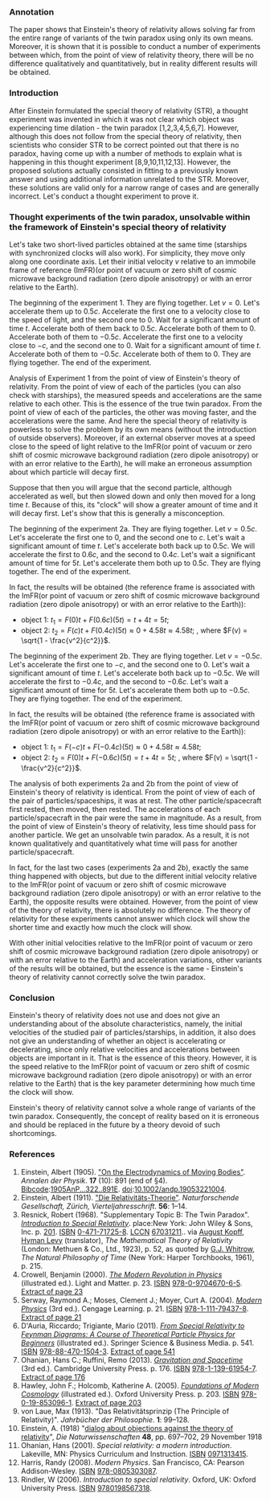 
### Annotation

The paper shows that Einstein's theory of relativity allows solving far from the entire range of variants of the twin paradox using only its own means. Moreover, it is shown that it is possible to conduct a number of experiments between which, from the point of view of relativity theory, there will be no difference qualitatively and quantitatively, but in reality different results will be obtained.
### Introduction

After Einstein formulated the special theory of relativity (STR), a thought experiment was invented in which it was not clear which object was experiencing time dilation - the twin paradox [1,2,3,4,5,6,7]. However, although this does not follow from the special theory of relativity, then scientists who consider STR to be correct pointed out that there is no paradox, having come up with a number of methods to explain what is happening in this thought experiment [8,9,10,11,12,13]. However, the proposed solutions actually consisted in fitting to a previously known answer and using additional information unrelated to the STR. Moreover, these solutions are valid only for a narrow range of cases and are generally incorrect. Let's conduct a thought experiment to prove it.

### Thought experiments of the twin paradox, unsolvable within the framework of Einstein's special theory of relativity

Let's take two short-lived particles obtained at the same time (starships with synchronized clocks will also work). For simplicity, they move only along one coordinate axis. Let their initial velocity $v$ relative to an immobile frame of reference (ImFR)(or point of vacuum or zero shift of cosmic microwave background radiation (zero dipole anisotropy) or with an error relative to the Earth).

The beginning of the experiment 1. They are flying together. Let $v=0$. Let's accelerate them up to $0.5c$. Accelerate the first one to a velocity close to the speed of light, and the second one to 0. Wait for a significant amount of time $t$. Accelerate both of them back to $0.5c$. Accelerate both of them to 0. Accelerate both of them to $-0.5c$. Accelerate the first one to a velocity close to $-c$, and the second one to 0. Wait for a significant amount of time $t$. Accelerate both of them to $-0.5c$. Accelerate both of them to 0. They are flying together. The end of the experiment.

Analysis of Experiment 1 from the point of view of Einstein's theory of relativity.
From the point of view of each of the particles (you can also check with starships), the measured speeds and accelerations are the same relative to each other. This is the essence of the true twin paradox. From the point of view of each of the particles, the other was moving faster, and the accelerations were the same. And here the special theory of relativity is powerless to solve the problem by its own means (without the introduction of outside observers). Moreover, if an external observer moves at a speed close to the speed of light relative to the ImFR(or point of vacuum or zero shift of cosmic microwave background radiation (zero dipole anisotropy) or with an error relative to the Earth), he will make an erroneous assumption about which particle will decay first.

Suppose that then you will argue that the second particle, although accelerated as well, but then slowed down and only then moved for a long time $t$. Because of this, its "clock" will show a greater amount of time and it will decay first. Let's show that this is generally a misconception.

The beginning of the experiment 2a. They are flying together. Let $v=0.5c$. Let's accelerate the first one to 0, and the second one to $c$. Let's wait a significant amount of time $t$. Let's accelerate both back up to $0.5c$. We will accelerate the first to $0.6c$, and the second to $0.4c$. Let's wait a significant amount of time for $5t$. Let's accelerate them both up to $0.5c$. They are flying together. The end of the experiment.

In fact, the results will be obtained (the reference frame is associated with the ImFR(or point of vacuum or zero shift of cosmic microwave background radiation (zero dipole anisotropy) or with an error relative to the Earth)): 

- object 1: $t_1=F(0)t+F(0.6c)(5t)=t+4t=5t$; 
- object 2: $t_2=F(c)t+F(0.4c)(5t)\approx0+4.58t\approx4.58t$; 
, where $F(v) = \sqrt{1 - \frac{v^2}{c^2}}$. 

The beginning of the experiment 2b. They are flying together. Let $v=-0.5c$. Let's accelerate the first one to $-c$, and the second one to 0. Let's wait a significant amount of time $t$. Let's accelerate both back up to $-0.5c$. We will accelerate the first to $-0.4c$, and the second to $-0.6c$. Let's wait a significant amount of time for $5t$.  Let's accelerate them both up to $-0.5c$. They are flying together. The end of the experiment. 

In fact, the results will be obtained (the reference frame is associated with the ImFR(or point of vacuum or zero shift of cosmic microwave background radiation (zero dipole anisotropy) or with an error relative to the Earth)): 

- object 1: $t_1=F(-c)t+F(-0.4c)(5t)\approx0+4.58t\approx4.58t$; 
- object 2: $t_2=F(0)t+F(-0.6c)(5t)=t+4t=5t$; 
, where $F(v) = \sqrt{1 - \frac{v^2}{c^2}}$. 

The analysis of both experiments 2a and 2b from the point of view of Einstein's theory of relativity is identical.
From the point of view of each of the pair of particles/spaceships, it was at rest. The other particle/spacecraft first rested, then moved, then rested. The accelerations of each particle/spacecraft in the pair were the same in magnitude. As a result, from the point of view of Einstein's theory of relativity, less time should pass for another particle. We get an unsolvable twin paradox. As a result, it is not known qualitatively and quantitatively what time will pass for another particle/spacecraft.

In fact, for the last two cases (experiments 2a and 2b), exactly the same thing happened with objects, but due to the different initial velocity relative to the ImFR(or point of vacuum or zero shift of cosmic microwave background radiation (zero dipole anisotropy) or with an error relative to the Earth), the opposite results were obtained. However, from the point of view of the theory of relativity, there is absolutely no difference. The theory of relativity for these experiments cannot answer which clock will show the shorter time and exactly how much the clock will show.

With other initial velocities relative to the ImFR(or point of vacuum or zero shift of cosmic microwave background radiation (zero dipole anisotropy) or with an error relative to the Earth) and acceleration variations, other variants of the results will be obtained, but the essence is the same - Einstein's theory of relativity cannot correctly solve the twin paradox.

### Conclusion

Einstein's theory of relativity does not use and does not give an understanding about of the absolute characteristics, namely, the initial velocities of the studied pair of particles/starships, in addition, it also does not give an understanding of whether an object is accelerating or decelerating, since only relative velocities and accelerations between objects are important in it. That is the essence of this theory. However, it is the speed relative to the ImFR(or point of vacuum or zero shift of cosmic microwave background radiation (zero dipole anisotropy) or with an error relative to the Earth) that is the key parameter determining how much time the clock will show.

Einstein's theory of relativity cannot solve a whole range of variants of the twin paradox. Consequently, the concept of reality based on it is erroneous and should be replaced in the future by a theory devoid of such shortcomings.

### References

1. Einstein, Albert (1905). ["On the Electrodynamics of Moving Bodies"](http://www.fourmilab.ch/etexts/einstein/specrel/www/). _Annalen der Physik_. **17** (10): 891 (end of §4). [Bibcode](https://en.wikipedia.org/wiki/Bibcode_(identifier) "Bibcode (identifier)"):[1905AnP...322..891E](https://ui.adsabs.harvard.edu/abs/1905AnP...322..891E). [doi](https://en.wikipedia.org/wiki/Doi_(identifier) "Doi (identifier)"):[10.1002/andp.19053221004](https://doi.org/10.1002%2Fandp.19053221004).
2. Einstein, Albert (1911). ["Die Relativitäts-Theorie"](https://archive.org/details/vierteljahrsschr56natu). _Naturforschende Gesellschaft, Zürich, Vierteljahresschrift_. **56**: 1–14.
3. Resnick, Robert (1968). "Supplementary Topic B: The Twin Paradox". [_Introduction to Special Relativity_](https://archive.org/details/introductiontosp0000resn). place:New York: John Wiley & Sons, Inc. p. [201](https://archive.org/details/introductiontosp0000resn/page/201). [ISBN](https://en.wikipedia.org/wiki/ISBN_(identifier) "ISBN (identifier)") [0-471-71725-8](https://en.wikipedia.org/wiki/Special:BookSources/0-471-71725-8 "Special:BookSources/0-471-71725-8"). [LCCN](https://en.wikipedia.org/wiki/LCCN_(identifier) "LCCN (identifier)") [67031211](https://lccn.loc.gov/67031211).. via [August Kopff](https://en.wikipedia.org/wiki/August_Kopff "August Kopff"), [Hyman Levy](https://en.wikipedia.org/wiki/Hyman_Levy "Hyman Levy") (translator), _The Mathematical Theory of Relativity_ (London: Methuen & Co., Ltd., 1923), p. 52, as quoted by [G.J. Whitrow](https://en.wikipedia.org/wiki/Gerald_James_Whitrow "Gerald James Whitrow"), _The Natural Philosophy of Time_ (New York: Harper Torchbooks, 1961), p. 215.
4. Crowell, Benjamin (2000). [_The Modern Revolution in Physics_](https://books.google.com/books?id=OMs-_JK-wncC) (illustrated ed.). Light and Matter. p. 23. [ISBN](https://en.wikipedia.org/wiki/ISBN_(identifier) "ISBN (identifier)") [978-0-9704670-6-5](https://en.wikipedia.org/wiki/Special:BookSources/978-0-9704670-6-5 "Special:BookSources/978-0-9704670-6-5"). [Extract of page 23](https://books.google.com/books?id=OMs-_JK-wncC&pg=PA23)
5. Serway, Raymond A.; Moses, Clement J.; Moyer, Curt A. (2004). [_Modern Physics_](https://books.google.com/books?id=uTM8AAAAQBAJ) (3rd ed.). Cengage Learning. p. 21. [ISBN](https://en.wikipedia.org/wiki/ISBN_(identifier) "ISBN (identifier)") [978-1-111-79437-8](https://en.wikipedia.org/wiki/Special:BookSources/978-1-111-79437-8 "Special:BookSources/978-1-111-79437-8"). [Extract of page 21](https://books.google.com/books?id=uTM8AAAAQBAJ&pg=PA21)
6. D'Auria, Riccardo; Trigiante, Mario (2011). [_From Special Relativity to Feynman Diagrams: A Course of Theoretical Particle Physics for Beginners_](https://books.google.com/books?id=R-qIh6kd8d0C) (illustrated ed.). Springer Science & Business Media. p. 541. [ISBN](https://en.wikipedia.org/wiki/ISBN_(identifier) "ISBN (identifier)") [978-88-470-1504-3](https://en.wikipedia.org/wiki/Special:BookSources/978-88-470-1504-3 "Special:BookSources/978-88-470-1504-3"). [Extract of page 541](https://books.google.com/books?id=R-qIh6kd8d0C&pg=PA541)
7. Ohanian, Hans C.; Ruffini, Remo (2013). [_Gravitation and Spacetime_](https://books.google.com/books?id=JVQhAwAAQBAJ) (3rd ed.). Cambridge University Press. p. 176. [ISBN](https://en.wikipedia.org/wiki/ISBN_(identifier) "ISBN (identifier)") [978-1-139-61954-7](https://en.wikipedia.org/wiki/Special:BookSources/978-1-139-61954-7 "Special:BookSources/978-1-139-61954-7"). [Extract of page 176](https://books.google.com/books?id=JVQhAwAAQBAJ&pg=PA176)
8. Hawley, John F.; Holcomb, Katherine A. (2005). [_Foundations of Modern Cosmology_](https://books.google.com/books?id=s5MUDAAAQBAJ) (illustrated ed.). Oxford University Press. p. 203. [ISBN](https://en.wikipedia.org/wiki/ISBN_(identifier) "ISBN (identifier)") [978-0-19-853096-1](https://en.wikipedia.org/wiki/Special:BookSources/978-0-19-853096-1 "Special:BookSources/978-0-19-853096-1"). [Extract of page 203](https://books.google.com/books?id=s5MUDAAAQBAJ&pg=PA203)
9. von Laue, Max (1913). "Das Relativitätsprinzip (The Principle of Relativity)". _Jahrbücher der Philosophie_. **1**: 99–128.
10. Einstein, A. (1918) "[dialog about objections against the theory of relativity](https://en.wikisource.org/wiki/Dialog_about_objections_against_the_theory_of_relativity "s:Dialog about objections against the theory of relativity")", _Die Naturwissenschaften_ **48**, pp. 697–702, 29 November 1918
11. Ohanian, Hans (2001). _Special relativity: a modern introduction_. Lakeville, MN: Physics Curriculum and Instruction. [ISBN](https://en.wikipedia.org/wiki/ISBN_(identifier) "ISBN (identifier)") [0971313415](https://en.wikipedia.org/wiki/Special:BookSources/0971313415 "Special:BookSources/0971313415").
12. Harris, Randy (2008). _Modern Physics_. San Francisco, CA: Pearson Addison-Wesley. [ISBN](https://en.wikipedia.org/wiki/ISBN_(identifier) "ISBN (identifier)") [978-0805303087](https://en.wikipedia.org/wiki/Special:BookSources/978-0805303087 "Special:BookSources/978-0805303087").
13. Rindler, W (2006). _Introduction to special relativity_. Oxford, UK: Oxford University Press. [ISBN](https://en.wikipedia.org/wiki/ISBN_(identifier) "ISBN (identifier)") [9780198567318](https://en.wikipedia.org/wiki/Special:BookSources/9780198567318 "Special:BookSources/9780198567318").

